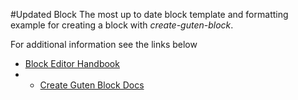 #Updated Block
The most up to date block template and formatting example for creating a block with *create-guten-block*.

For additional information see the links below
- [Block Editor Handbook](https://developer.wordpress.org/block-editor/)
- - [Create Guten Block Docs](https://github.com/ahmadawais/create-guten-block)